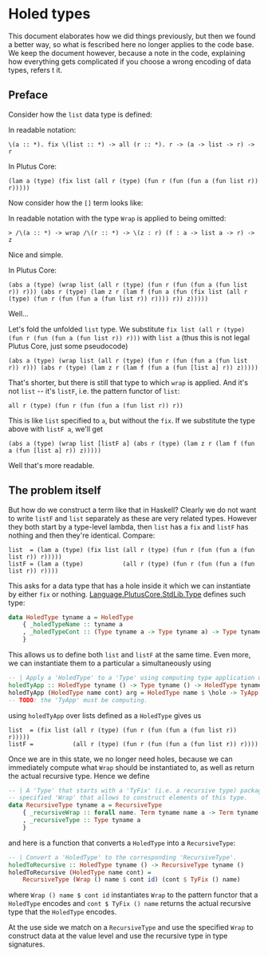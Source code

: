 # Holed types

This document elaborates how we did things previously, but then we found a better way, so what is fescribed here no longer applies to the code base. We keep the document however, because a note in the code, explaining how everything gets complicated if you choose a wrong encoding of data types, refers t it.

## Preface

Consider how the `list` data type is defined:

In readable notation:

```
\(a :: *). fix \(list :: *) -> all (r :: *). r -> (a -> list -> r) -> r
```

In Plutus Core:

```
(lam a (type) (fix list (all r (type) (fun r (fun (fun a (fun list r)) r)))))
```

Now consider how the `[]` term looks like:

In readable notation with the type `Wrap` is applied to being omitted:

```
> /\(a :: *) -> wrap /\(r :: *) -> \(z : r) (f : a -> list a -> r) -> z
```

Nice and simple.

In Plutus Core:

```
(abs a (type) (wrap list (all r (type) (fun r (fun (fun a (fun list r)) r))) (abs r (type) (lam z r (lam f (fun a (fun (fix list (all r (type) (fun r (fun (fun a (fun list r)) r)))) r)) z)))))
```

Well...

Let's fold the unfolded `list` type. We substitute `fix list (all r (type) (fun r (fun (fun a (fun list r)) r)))` with `list a` (thus this is not legal Plutus Core, just some pseudocode)

```
(abs a (type) (wrap list (all r (type) (fun r (fun (fun a (fun list r)) r))) (abs r (type) (lam z r (lam f (fun a (fun [list a] r)) z)))))
```

That's shorter, but there is still that type to which `wrap` is applied. And it's not `list` -- it's `listF`, i.e. the pattern functor of `list`:

```
all r (type) (fun r (fun (fun a (fun list r)) r))
```

This is like `list` specified to `a`, but without the `fix`. If we substitute the type above with `listF a`, we'll get

```
(abs a (type) (wrap list [listF a] (abs r (type) (lam z r (lam f (fun a (fun [list a] r)) z)))))
```

Well that's more readable.

## The problem itself

But how do we construct a term like that in Haskell? Clearly we do not want to write `listF` and `list` separately as these are very related types. However they both start by a type-level lambda, then `list` has a `fix` and `listF` has nothing and then they're identical. Compare:

```
list  = (lam a (type) (fix list (all r (type) (fun r (fun (fun a (fun list r)) r)))))
listF = (lam a (type)           (all r (type) (fun r (fun (fun a (fun list r)) r))))
```

This asks for a data type that has a hole inside it which we can instantiate by either `fix` or nothing. [Language.PlutusCore.StdLib.Type](../stdlib/Language/PlutusCore/StdLib/Type.hs) defines such type:

```haskell
data HoledType tyname a = HoledType
    { _holedTypeName :: tyname a
    , _holedTypeCont :: (Type tyname a -> Type tyname a) -> Type tyname a
    }
```

This allows us to define both `list` and `listF` at the same time. Even more, we can instantiate them to a particular `a` simultaneously using

```haskell
-- | Apply a 'HoledType' to a 'Type' using computing type application under the hood.
holedTyApp :: HoledType tyname () -> Type tyname () -> HoledType tyname ()
holedTyApp (HoledType name cont) arg = HoledType name $ \hole -> TyApp () (cont hole) arg
-- TODO: the 'TyApp' must be computing.
```

using `holedTyApp` over lists defined as a `HoledType` gives us

```
list  = (fix list (all r (type) (fun r (fun (fun a (fun list r)) r)))))
listF =           (all r (type) (fun r (fun (fun a (fun list r)) r))))
```

Once we are in this state, we no longer need holes, because we can immediately compute what `Wrap` should be instantiated to, as well as return the actual recursive type. Hence we define

```haskell
-- | A 'Type' that starts with a 'TyFix' (i.e. a recursive type) packaged along with a
-- specified 'Wrap' that allows to construct elements of this type.
data RecursiveType tyname a = RecursiveType
    { _recursiveWrap :: forall name. Term tyname name a -> Term tyname name a
    , _recursiveType :: Type tyname a
    }
```

and here is a function that converts a `HoledType` into a `RecursiveType`:

```haskell
-- | Convert a 'HoledType' to the corresponding 'RecursiveType'.
holedToRecursive :: HoledType tyname () -> RecursiveType tyname ()
holedToRecursive (HoledType name cont) =
    RecursiveType (Wrap () name $ cont id) (cont $ TyFix () name)
```

where `Wrap () name $ cont id` instantiates `Wrap` to the pattern functor that a `HoledType` encodes and `cont $ TyFix () name` returns the actual recursive type that the `HoledType` encodes.

At the use side we match on a `RecursiveType` and use the specified `Wrap` to construct data at the value level and use the recursive type in type signatures.
